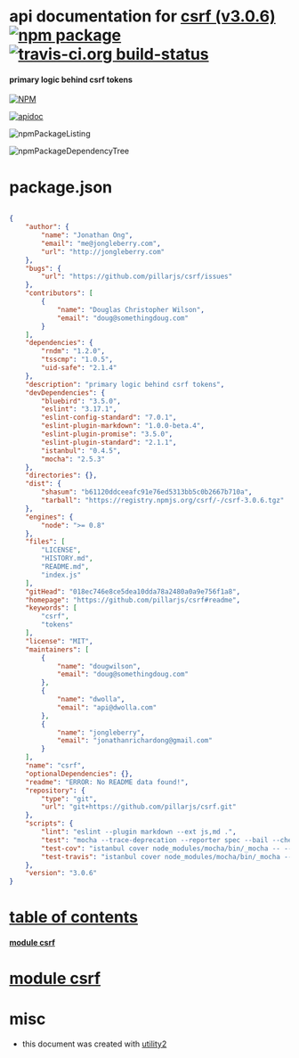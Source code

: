 # api documentation for  [csrf (v3.0.6)](https://github.com/pillarjs/csrf#readme)  [![npm package](https://img.shields.io/npm/v/npmdoc-csrf.svg?style=flat-square)](https://www.npmjs.org/package/npmdoc-csrf) [![travis-ci.org build-status](https://api.travis-ci.org/npmdoc/node-npmdoc-csrf.svg)](https://travis-ci.org/npmdoc/node-npmdoc-csrf)
#### primary logic behind csrf tokens

[![NPM](https://nodei.co/npm/csrf.png?downloads=true)](https://www.npmjs.com/package/csrf)

[![apidoc](https://npmdoc.github.io/node-npmdoc-csrf/build/screenCapture.buildNpmdoc.browser._2Fhome_2Ftravis_2Fbuild_2Fnpmdoc_2Fnode-npmdoc-csrf_2Ftmp_2Fbuild_2Fapidoc.html.png)](https://npmdoc.github.io/node-npmdoc-csrf/build/apidoc.html)

![npmPackageListing](https://npmdoc.github.io/node-npmdoc-csrf/build/screenCapture.npmPackageListing.svg)

![npmPackageDependencyTree](https://npmdoc.github.io/node-npmdoc-csrf/build/screenCapture.npmPackageDependencyTree.svg)



# package.json

```json

{
    "author": {
        "name": "Jonathan Ong",
        "email": "me@jongleberry.com",
        "url": "http://jongleberry.com"
    },
    "bugs": {
        "url": "https://github.com/pillarjs/csrf/issues"
    },
    "contributors": [
        {
            "name": "Douglas Christopher Wilson",
            "email": "doug@somethingdoug.com"
        }
    ],
    "dependencies": {
        "rndm": "1.2.0",
        "tsscmp": "1.0.5",
        "uid-safe": "2.1.4"
    },
    "description": "primary logic behind csrf tokens",
    "devDependencies": {
        "bluebird": "3.5.0",
        "eslint": "3.17.1",
        "eslint-config-standard": "7.0.1",
        "eslint-plugin-markdown": "1.0.0-beta.4",
        "eslint-plugin-promise": "3.5.0",
        "eslint-plugin-standard": "2.1.1",
        "istanbul": "0.4.5",
        "mocha": "2.5.3"
    },
    "directories": {},
    "dist": {
        "shasum": "b61120ddceeafc91e76ed5313bb5c0b2667b710a",
        "tarball": "https://registry.npmjs.org/csrf/-/csrf-3.0.6.tgz"
    },
    "engines": {
        "node": ">= 0.8"
    },
    "files": [
        "LICENSE",
        "HISTORY.md",
        "README.md",
        "index.js"
    ],
    "gitHead": "018ec746e8ce5dea10dda78a2480a0a9e756f1a8",
    "homepage": "https://github.com/pillarjs/csrf#readme",
    "keywords": [
        "csrf",
        "tokens"
    ],
    "license": "MIT",
    "maintainers": [
        {
            "name": "dougwilson",
            "email": "doug@somethingdoug.com"
        },
        {
            "name": "dwolla",
            "email": "api@dwolla.com"
        },
        {
            "name": "jongleberry",
            "email": "jonathanrichardong@gmail.com"
        }
    ],
    "name": "csrf",
    "optionalDependencies": {},
    "readme": "ERROR: No README data found!",
    "repository": {
        "type": "git",
        "url": "git+https://github.com/pillarjs/csrf.git"
    },
    "scripts": {
        "lint": "eslint --plugin markdown --ext js,md .",
        "test": "mocha --trace-deprecation --reporter spec --bail --check-leaks test/",
        "test-cov": "istanbul cover node_modules/mocha/bin/_mocha -- --trace-deprecation --reporter dot --check-leaks test/",
        "test-travis": "istanbul cover node_modules/mocha/bin/_mocha --report lcovonly -- --trace-deprecation --reporter spec --check-leaks test/"
    },
    "version": "3.0.6"
}
```



# <a name="apidoc.tableOfContents"></a>[table of contents](#apidoc.tableOfContents)

#### [module csrf](#apidoc.module.csrf)



# <a name="apidoc.module.csrf"></a>[module csrf](#apidoc.module.csrf)



# misc
- this document was created with [utility2](https://github.com/kaizhu256/node-utility2)
